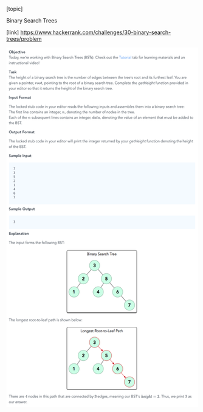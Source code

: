 [topic]

Binary Search Trees

[link]
https://www.hackerrank.com/challenges/30-binary-search-trees/problem


![Alt text](../../../../../../resources/thirty.days.of.code/question-22.png?raw=true "Title")